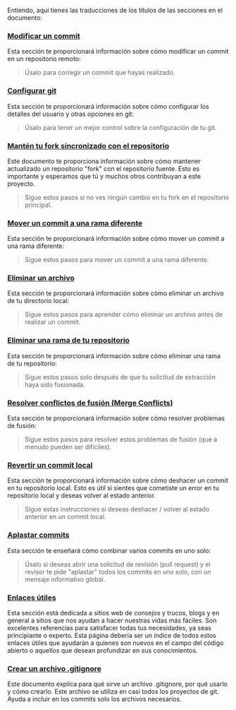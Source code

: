 Entiendo, aquí tienes las traducciones de los títulos de las secciones en el documento:

### [Modificar un commit](amending-a-commit.md)
Esta sección te proporcionará información sobre cómo modificar un commit en un repositorio remoto:
> Úsalo para corregir un commit que hayas realizado.

### [Configurar git](configuring-git.md)
Esta sección te proporcionará información sobre cómo configurar los detalles del usuario y otras opciones en git:
> Úsalo para tener un mejor control sobre la configuración de tu git.

### [Mantén tu fork sincronizado con el repositorio](keeping-your-fork-synced-with-this-repository.md)
Este documento te proporciona información sobre cómo mantener actualizado un repositorio "fork" con el repositorio fuente. Esto es importante y esperamos que tú y muchos otros contribuyan a este proyecto.
> Sigue estos pasos si no ves ningún cambio en tu fork en el repositorio principal.

### [Mover un commit a una rama diferente](moving-a-commit-to-a-different-branch.md)
Esta sección te proporcionará información sobre cómo mover un commit a una rama diferente:
> Sigue estos pasos para mover un commit a una rama diferente.

### [Eliminar un archivo](removing-a-file.md)
Esta sección te proporcionará información sobre cómo eliminar un archivo de tu directorio local:
> Sigue estos pasos para aprender cómo eliminar un archivo antes de realizar un commit.

### [Eliminar una rama de tu repositorio](removing-branch-from-your-repository.md)
Esta sección te proporcionará información sobre cómo eliminar una rama de tu repositorio:
> Sigue estos pasos solo después de que tu solicitud de extracción haya sido fusionada.

### [Resolver conflictos de fusión (Merge Conflicts)](resolving-merge-conflicts.md)
Esta sección te proporcionará información sobre cómo resolver problemas de fusión:
> Sigue estos pasos para resolver estos problemas de fusión (que a menudo pueden ser difíciles).

### [Revertir un commit local](reverting-a-commit.md)
Esta sección te proporcionará información sobre cómo deshacer un commit en tu repositorio local. Esto es útil si sientes que cometiste un error en tu repositorio local y deseas volver al estado anterior.
> Sigue estas instrucciones si deseas deshacer / volver al estado anterior en un commit local.

### [Aplastar commits](squashing-commits.md)
Esta sección te enseñará cómo combinar varios commits en uno solo:
> Úsalo si deseas abrir una solicitud de revisión (pull request) y el revisor te pide "aplastar" todos los commits en uno solo, con un mensaje informativo global.

### [Enlaces útiles](Useful-links-for-further-learning.md)
Esta sección está dedicada a sitios web de consejos y trucos, blogs y en general a sitios que nos ayudan a hacer nuestras vidas más fáciles. Son excelentes referencias para satisfacer todas tus necesidades, ya seas principiante o experto. Esta página debería ser un índice de todos estos enlaces útiles que ayudarán a quienes son nuevos en el campo del código abierto o aquellos que desean profundizar en sus conocimientos.

### [Crear un archivo .gitignore](creating-a-gitignore-file.md)
Este documento explica para qué sirve un archivo .gitignore, por qué usarlo y cómo crearlo. Este archivo se utiliza en casi todos los proyectos de git. Ayuda a incluir en los commits solo los archivos necesarios.